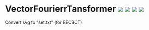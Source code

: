 # VectorFourierrTansformer [![](https://img.shields.io/badge/License-GPL-green)](https://github.com/Blukdev/BECBCT/blob/main/LICENSE) ![](https://img.shields.io/badge/OS-Windows/Linux-blue) ![](https://img.shields.io/badge/Author-Lampese-success) ![](https://img.shields.io/badge/Author-KCN-success)
Convert svg to "set.txt" (for BECBCT)
